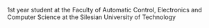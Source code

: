 1st year student at the Faculty of Automatic Control, Electronics and Computer Science at the Silesian University of Technology

<!---
NogDaw/NogDaw is a ✨ special ✨ repository because its `README.md` (this file) appears on your GitHub profile.
You can click the Preview link to take a look at your changes.
--->
